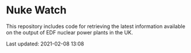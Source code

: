 # Nuke Watch

This repository includes code for retrieving the latest information available on the output of EDF nuclear power plants in the UK.

Last updated: 2021-02-08 13:08